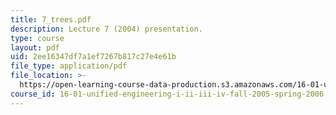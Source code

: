 ```yaml
---
title: 7_trees.pdf
description: Lecture 7 (2004) presentation.
type: course
layout: pdf
uid: 2ee16347df7a1ef7267b817c27e4e61b
file_type: application/pdf
file_location: >-
  https://open-learning-course-data-production.s3.amazonaws.com/16-01-unified-engineering-i-ii-iii-iv-fall-2005-spring-2006/2ee16347df7a1ef7267b817c27e4e61b_7_trees.pdf
course_id: 16-01-unified-engineering-i-ii-iii-iv-fall-2005-spring-2006
---
```

